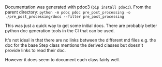 Documentation was generated with pdoc3 (`pip install pdoc3`).
From the parent directory:
  `python -m pdoc pdoc pre_post_processing -o ./pre_post_processing/docs --filter pre_post_processing`

This was just a quick way to get some initial docs.
There are probably better python doc generation tools in the CI that can be used.

It's not ideal in that there are no links between the different md files
   e.g. the doc for the base Step class mentions the derived classes but doesn't provide links to read their doc.

However it does seem to document each class fairly well.
